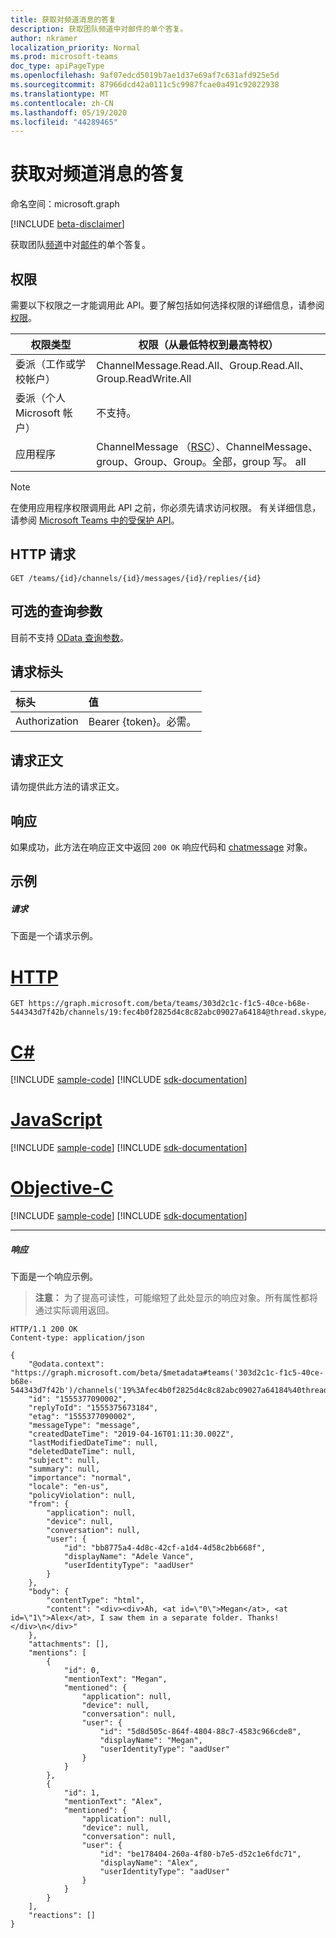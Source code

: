 ```yaml
---
title: 获取对频道消息的答复
description: 获取团队频道中对邮件的单个答复。
author: nkramer
localization_priority: Normal
ms.prod: microsoft-teams
doc_type: apiPageType
ms.openlocfilehash: 9af07edcd5019b7ae1d37e69af7c631afd925e5d
ms.sourcegitcommit: 87966dcd42a0111c5c9987fcae0a491c92022938
ms.translationtype: MT
ms.contentlocale: zh-CN
ms.lasthandoff: 05/19/2020
ms.locfileid: "44289465"
---
```

# <a name="get-a-reply-to-a-channel-message"></a>获取对频道消息的答复

命名空间：microsoft.graph

[!INCLUDE [beta-disclaimer](../../includes/beta-disclaimer.md)]

获取团队[频道](../resources/channel.md)中对[邮件](../resources/chatmessage.md)的单个答复。

## <a name="permissions"></a>权限

需要以下权限之一才能调用此 API。要了解包括如何选择权限的详细信息，请参阅[权限](/graph/permissions-reference)。

|权限类型|权限（从最低特权到最高特权）|
|---------|-------------|
|委派（工作或学校帐户）| ChannelMessage.Read.All、Group.Read.All、Group.ReadWrite.All |
|委派（个人 Microsoft 帐户）|不支持。|
|应用程序| ChannelMessage （[RSC](https://aka.ms/teams-rsc)）、ChannelMessage、group、Group、Group。全部，group 写。 all |

> [!NOTE]
> 在使用应用程序权限调用此 API 之前，你必须先请求访问权限。 有关详细信息，请参阅 [Microsoft Teams 中的受保护 API](/graph/teams-protected-apis)。

## <a name="http-request"></a>HTTP 请求

<!-- { "blockType": "ignored" } -->
```http
GET /teams/{id}/channels/{id}/messages/{id}/replies/{id}
```

## <a name="optional-query-parameters"></a>可选的查询参数

目前不支持 [OData 查询参数](https://developer.microsoft.com/graph/docs/concepts/query_parameters)。

## <a name="request-headers"></a>请求标头

| 标头       | 值 |
|:---------------|:--------|
| Authorization  | Bearer {token}。必需。  |

## <a name="request-body"></a>请求正文

请勿提供此方法的请求正文。

## <a name="response"></a>响应

如果成功，此方法在响应正文中返回 `200 OK` 响应代码和 [chatmessage](../resources/chatmessage.md) 对象。

## <a name="example"></a>示例

##### <a name="request"></a>请求

下面是一个请求示例。

# <a name="http"></a>[HTTP](#tab/http)
<!-- {
  "blockType": "request",
  "sampleKeys": ["303d2c1c-f1c5-40ce-b68e-544343d7f42b", "19:fec4b0f2825d4c8c82abc09027a64184@thread.skype", "1555375673184", "1555377090002"],
  "name": "get_channel_message_reply"
}-->
```msgraph-interactive
GET https://graph.microsoft.com/beta/teams/303d2c1c-f1c5-40ce-b68e-544343d7f42b/channels/19:fec4b0f2825d4c8c82abc09027a64184@thread.skype/messages/1555375673184/replies/1555377090002
```
# <a name="c"></a>[C#](#tab/csharp)
[!INCLUDE [sample-code](../includes/snippets/csharp/get-channel-message-reply-csharp-snippets.md)]
[!INCLUDE [sdk-documentation](../includes/snippets/snippets-sdk-documentation-link.md)]

# <a name="javascript"></a>[JavaScript](#tab/javascript)
[!INCLUDE [sample-code](../includes/snippets/javascript/get-channel-message-reply-javascript-snippets.md)]
[!INCLUDE [sdk-documentation](../includes/snippets/snippets-sdk-documentation-link.md)]

# <a name="objective-c"></a>[Objective-C](#tab/objc)
[!INCLUDE [sample-code](../includes/snippets/objc/get-channel-message-reply-objc-snippets.md)]
[!INCLUDE [sdk-documentation](../includes/snippets/snippets-sdk-documentation-link.md)]

---

##### <a name="response"></a>响应
下面是一个响应示例。 

>**注意：** 为了提高可读性，可能缩短了此处显示的响应对象。所有属性都将通过实际调用返回。
<!-- {
  "blockType": "response",
  "truncated": true,
  "@odata.type": "microsoft.graph.chatMessage"
} -->
```http
HTTP/1.1 200 OK
Content-type: application/json

{
    "@odata.context": "https://graph.microsoft.com/beta/$metadata#teams('303d2c1c-f1c5-40ce-b68e-544343d7f42b')/channels('19%3Afec4b0f2825d4c8c82abc09027a64184%40thread.skype')/messages('1555375673184')/replies/$entity",
    "id": "1555377090002",
    "replyToId": "1555375673184",
    "etag": "1555377090002",
    "messageType": "message",
    "createdDateTime": "2019-04-16T01:11:30.002Z",
    "lastModifiedDateTime": null,
    "deletedDateTime": null,
    "subject": null,
    "summary": null,
    "importance": "normal",
    "locale": "en-us",
    "policyViolation": null,
    "from": {
        "application": null,
        "device": null,
        "conversation": null,
        "user": {
            "id": "bb8775a4-4d8c-42cf-a1d4-4d58c2bb668f",
            "displayName": "Adele Vance",
            "userIdentityType": "aadUser"
        }
    },
    "body": {
        "contentType": "html",
        "content": "<div><div>Ah, <at id=\"0\">Megan</at>, <at id=\"1\">Alex</at>, I saw them in a separate folder. Thanks!</div>\n</div>"
    },
    "attachments": [],
    "mentions": [
        {
            "id": 0,
            "mentionText": "Megan",
            "mentioned": {
                "application": null,
                "device": null,
                "conversation": null,
                "user": {
                    "id": "5d8d505c-864f-4804-88c7-4583c966cde8",
                    "displayName": "Megan",
                    "userIdentityType": "aadUser"
                }
            }
        },
        {
            "id": 1,
            "mentionText": "Alex",
            "mentioned": {
                "application": null,
                "device": null,
                "conversation": null,
                "user": {
                    "id": "be178404-260a-4f80-b7e5-d52c1e6fdc71",
                    "displayName": "Alex",
                    "userIdentityType": "aadUser"
                }
            }
        }
    ],
    "reactions": []
}
```

<!-- uuid: 8fcb5dbc-d5aa-4681-8e31-b001d5168d79
2015-10-25 14:57:30 UTC -->
<!--
{
  "type": "#page.annotation",
  "description": "Get a reply to a channel message",
  "keywords": "",
  "section": "documentation",
  "tocPath": "",
  "suppressions": [
  ]
}
-->
